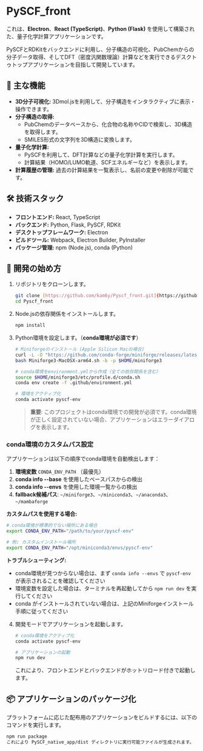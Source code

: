 # PySCF_front

これは、**Electron**、**React (TypeScript)**、**Python (Flask)** を使用して構築された、量子化学計算アプリケーションです。

PySCFとRDKitをバックエンドに利用し、分子構造の可視化、PubChemからの分子データ取得、そしてDFT（密度汎関数理論）計算などを実行できるデスクトゥトップアプリケーションを目指して開発しています。

## 🌟 主な機能

- **3D分子可視化:** 3Dmol.jsを利用して、分子構造をインタラクティブに表示・操作できます。
- **分子構造の取得:**
  - PubChemのデータベースから、化合物の名称やCIDで検索し、3D構造を取得します。
  - SMILES形式の文字列を3D構造に変換します。
- **量子化学計算:**
  - PySCFを利用して、DFT計算などの量子化学計算を実行します。
  - 計算結果（HOMO/LUMO軌道、SCFエネルギーなど）を表示します。
- **計算履歴の管理:** 過去の計算結果を一覧表示し、名前の変更や削除が可能です。

## 🛠️ 技術スタック

- **フロントエンド:** React, TypeScript
- **バックエンド:** Python, Flask, PySCF, RDKit
- **デスクトップフレームワーク:** Electron
- **ビルドツール:** Webpack, Electron Builder, PyInstaller
- **パッケージ管理:** npm (Node.js), conda (Python)

## 🚀 開発の始め方

1.  リポジトリをクローンします。
    ```bash
    git clone [https://github.com/kam6y/Pyscf_front.git](https://github.com/kam6y/Pyscf_front.git)
    cd Pyscf_front
    ```

2.  Node.jsの依存関係をインストールします。
    ```bash
    npm install
    ```

3.  Python環境を設定します。（**conda環境が必須です**）
    ```bash
    # Miniforgeのインストール (Apple Silicon Macの場合)
    curl -L -O "https://github.com/conda-forge/miniforge/releases/latest/download/Miniforge3-MacOSX-arm64.sh"
    bash Miniforge3-MacOSX-arm64.sh -b -p $HOME/miniforge3
    
    # conda環境をenvironment.ymlから作成（全ての依存関係を含む）
    source $HOME/miniforge3/etc/profile.d/conda.sh
    conda env create -f .github/environment.yml
    
    # 環境をアクティブ化
    conda activate pyscf-env
    ```
    
    > **重要**: このプロジェクトはconda環境での開発が必須です。conda環境が正しく設定されていない場合、アプリケーションはエラーダイアログを表示します。

### conda環境のカスタムパス設定

アプリケーションは以下の順序でconda環境を自動検出します：

1. **環境変数** `CONDA_ENV_PATH` （最優先）
2. **conda info --base** を使用したベースパスからの検出
3. **conda info --envs** を使用した環境一覧からの検出
4. **fallback候補パス**: `~/miniforge3`、`~/miniconda3`、`~/anaconda3`、`~/mambaforge`

**カスタムパスを使用する場合:**
```bash
# conda環境が標準的でない場所にある場合
export CONDA_ENV_PATH="/path/to/your/pyscf-env"

# 例: カスタムインストール場所
export CONDA_ENV_PATH="/opt/miniconda3/envs/pyscf-env"
```

**トラブルシューティング:**
- conda環境が見つからない場合は、まず `conda info --envs` で `pyscf-env` が表示されることを確認してください
- 環境変数を設定した場合は、ターミナルを再起動してから `npm run dev` を実行してください
- conda がインストールされていない場合は、上記のMiniforgeインストール手順に従ってください

4.  開発モードでアプリケーションを起動します。
    ```bash
    # conda環境をアクティブ化
    conda activate pyscf-env
    
    # アプリケーションの起動
    npm run dev
    ```
    これにより、フロントエンドとバックエンドがホットリロード付きで起動します。

## 📦 アプリケーションのパッケージ化

プラットフォームに応じた配布用のアプリケーションをビルドするには、以下のコマンドを実行します。

```bash
npm run package
これにより PySCF_native_app/dist ディレクトリに実行可能ファイルが生成されます。
```
